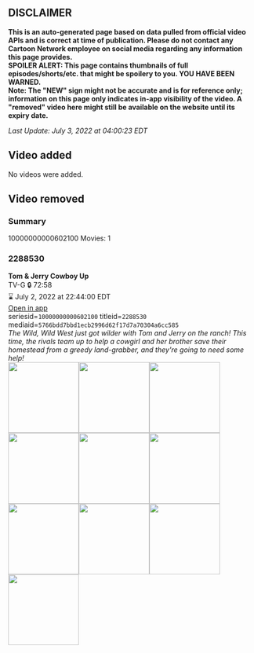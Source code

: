 ## DISCLAIMER
**This is an auto-generated page based on data pulled from official video APIs and is correct at time of publication. Please do not contact any Cartoon Network employee on social media regarding any information this page provides.**  
**SPOILER ALERT: This page contains thumbnails of full episodes/shorts/etc. that might be spoilery to you. YOU HAVE BEEN WARNED.**  
**Note: The "NEW" sign might not be accurate and is for reference only; information on this page only indicates in-app visibility of the video. A "removed" video here might still be available on the website until its expiry date.**  

_Last Update: July 3, 2022 at 04:00:23 EDT_
## Video added
No videos were added.  
## Video removed
### Summary
10000000000602100 Movies: 1  
### 2288530
**Tom & Jerry Cowboy Up**  
TV-G 🔒 72:58  
⌛ July 2, 2022 at 22:44:00 EDT  
[Open in app](https://cnvideo.sercomkc.org/redirector.html?type=cnapp&seriesid=10000000000602100&titleid=2288530&mediaid=5766bdd7bbd1ecb2996d62f17d7a70304a6cc585)  
seriesid=`10000000000602100` titleid=`2288530` mediaid=`5766bdd7bbd1ecb2996d62f17d7a70304a6cc585`  
_The Wild, Wild West just got wilder with Tom and Jerry on the ranch! This time, the rivals team up to help a cowgirl and her brother save their homestead from a greedy land-grabber, and they're going to need some help!_  
<a href="https://s3.amazonaws.com/cartoonorchestrator/2288530_001_1280x720.jpg"><img src="https://s3.amazonaws.com/cartoonorchestrator/2288530_001_640x360.jpg" height="144px" /></a><a href="https://s3.amazonaws.com/cartoonorchestrator/2288530_002_1280x720.jpg"><img src="https://s3.amazonaws.com/cartoonorchestrator/2288530_002_640x360.jpg" height="144px" /></a><a href="https://s3.amazonaws.com/cartoonorchestrator/2288530_003_1280x720.jpg"><img src="https://s3.amazonaws.com/cartoonorchestrator/2288530_003_640x360.jpg" height="144px" /></a><a href="https://s3.amazonaws.com/cartoonorchestrator/2288530_004_1280x720.jpg"><img src="https://s3.amazonaws.com/cartoonorchestrator/2288530_004_640x360.jpg" height="144px" /></a><a href="https://s3.amazonaws.com/cartoonorchestrator/2288530_005_1280x720.jpg"><img src="https://s3.amazonaws.com/cartoonorchestrator/2288530_005_640x360.jpg" height="144px" /></a><a href="https://s3.amazonaws.com/cartoonorchestrator/2288530_006_1280x720.jpg"><img src="https://s3.amazonaws.com/cartoonorchestrator/2288530_006_640x360.jpg" height="144px" /></a><a href="https://s3.amazonaws.com/cartoonorchestrator/2288530_007_1280x720.jpg"><img src="https://s3.amazonaws.com/cartoonorchestrator/2288530_007_640x360.jpg" height="144px" /></a><a href="https://s3.amazonaws.com/cartoonorchestrator/2288530_008_1280x720.jpg"><img src="https://s3.amazonaws.com/cartoonorchestrator/2288530_008_640x360.jpg" height="144px" /></a><a href="https://s3.amazonaws.com/cartoonorchestrator/2288530_009_1280x720.jpg"><img src="https://s3.amazonaws.com/cartoonorchestrator/2288530_009_640x360.jpg" height="144px" /></a><a href="https://s3.amazonaws.com/cartoonorchestrator/2288530_010_1280x720.jpg"><img src="https://s3.amazonaws.com/cartoonorchestrator/2288530_010_640x360.jpg" height="144px" /></a>
